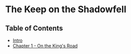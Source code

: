 # The Keep on the Shadowfell

## Table of Contents

- [Intro](intro.md)
- [Chapter 1 - On the King's Road](kingsroad.md)
